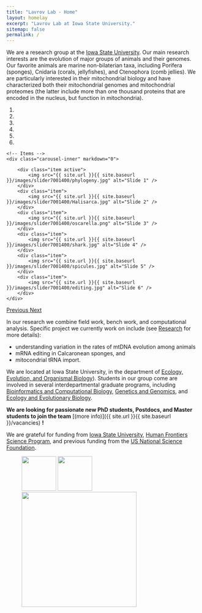 ```yaml
---
title: "Lavrov Lab - Home"
layout: homelay
excerpt: "Lavrov Lab at Iowa State University."
sitemap: false
permalink: /
---
```


We are a research group at the [Iowa State University](http://www.iastate.edu). 
Our main research interests are the evolution of major groups of animals and their genomes.  
Our favorite animals are marine non-bilaterian taxa, including Porifera (sponges), 
Cnidaria (corals, jellyfishes), and Ctenophora (comb jellies). 
We are particularly interested in their mitochondrial biology and have characterized both 
their mitochondrial genomes and mitochondrial proteomes (the latter include more than one 
thousand proteins that are encoded in the nucleus, but function in mitochondria).

<div markdown="0" id="carousel" class="carousel slide" data-ride="carousel" data-interval="5000" data-pause="hover" >
    <!-- Menu -->
    <ol class="carousel-indicators">
        <li data-target="#carousel" data-slide-to="0" class="active"></li>
        <li data-target="#carousel" data-slide-to="1"></li>
        <li data-target="#carousel" data-slide-to="2"></li>
        <li data-target="#carousel" data-slide-to="3"></li>
        <li data-target="#carousel" data-slide-to="4"></li>
        <li data-target="#carousel" data-slide-to="5"></li>
    </ol>

    <!-- Items -->
    <div class="carousel-inner" markdown="0">

        <div class="item active">
            <img src="{{ site.url }}{{ site.baseurl }}/images/slider7001400/phylogeny.jpg" alt="Slide 1" />
        </div>
        <div class="item">
            <img src="{{ site.url }}{{ site.baseurl }}/images/slider7001400/Halisarca.jpg" alt="Slide 2" />
        </div>
        <div class="item">
            <img src="{{ site.url }}{{ site.baseurl }}/images/slider7001400/oscarella.png" alt="Slide 3" />
        </div>
        <div class="item">
            <img src="{{ site.url }}{{ site.baseurl }}/images/slider7001400/shark.jpg" alt="Slide 4" />
        </div>
        <div class="item">
            <img src="{{ site.url }}{{ site.baseurl }}/images/slider7001400/spicules.jpg" alt="Slide 5" />
        </div>
        <div class="item">
            <img src="{{ site.url }}{{ site.baseurl }}/images/slider7001400/editing.jpg" alt="Slide 6" />
        </div>
    </div>
  <a class="left carousel-control" href="#carousel" role="button" data-slide="prev">
    <span class="glyphicon glyphicon-chevron-left" aria-hidden="true"></span>
    <span class="sr-only">Previous</span>
  </a>
  <a class="right carousel-control" href="#carousel" role="button" data-slide="next">
    <span class="glyphicon glyphicon-chevron-right" aria-hidden="true"></span>
    <span class="sr-only">Next</span>
  </a>
</div>

In our research we combine field work, bench work, and computational analysis. 
Specific project we currently work on include (see [Research](research) for more details):

- understanding variation in the rates of mtDNA evolution among animals 
- mRNA editing in Calcaronean sponges, and 
- mitocondrial tRNA import. 

We are located at Iowa State University, in the department of 
[Ecology, Evolution, and Organismal Biology](https://www.eeob.iastate.edu/)). 
Students in our group come are involved in several interdepartmental graduate programs, including 
[Bioinformatics and Computational Biology](https://www.bcb.iastate.edu/), [Genetics and Genomics](https://www.genetics.iastate.edu/),
and [Ecology and Evolutionary Biology](https://www.eeb.iastate.edu/).

**We are  looking for passionate new PhD students, Postdocs, and Master students to join the team** [(more info)]({{ site.url }}{{ site.baseurl }}/vacancies) **!**


We are grateful for funding from [Iowa State University](www.iastate.edu), [Human Frontiers Science Program](https://www.hfsp.org/), and previous funding from the [US National Science Foundation](https://www.nsf.gov/).

<figure class="third">
  <img src="{{ site.url }}{{ site.baseurl }}/images/logopic/Logo_ISU.jpg" style="width: 90px">
  <img src="{{ site.url }}{{ site.baseurl }}/images/logopic/Logo_NSF.jpg" style="width: 90px">
  <img src="{{ site.url }}{{ site.baseurl }}/images/logopic/Logo_HFSP.jpg" style="width: 300px">
</figure>
